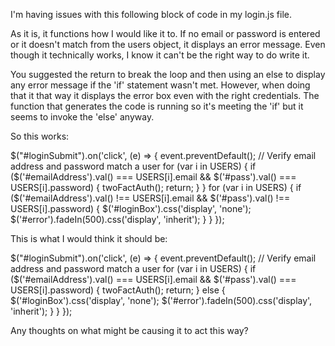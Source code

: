 I'm having issues with this following block of code in my login.js file.

As it is, it functions how I would like it to. If no email or password is entered or it doesn't match from the users object, it displays an error message. Even though it technically works, I know it can't be the right way to do write it.

You suggested the return to break the loop and then using an else to display any error message if the 'if' statement wasn't met. However, when doing that it that way it displays the error box even with the right credentials. The function that generates the code is running so it's meeting the 'if' but it seems to invoke the 'else' anyway.

So this works:

$("#loginSubmit").on('click', (e) => {
event.preventDefault();
// Verify email address and password match a user
for (var i in USERS) {
if ($('#emailAddress').val() === USERS[i].email && $('#pass').val() === USERS[i].password) {
twoFactAuth();
return;
}
}
for (var i in USERS) {
if ($('#emailAddress').val() !== USERS[i].email && $('#pass').val() !== USERS[i].password) {
$('#loginBox').css('display', 'none');
$('#error').fadeIn(500).css('display', 'inherit');
}
}
});

This is what I would think it should be:

$("#loginSubmit").on('click', (e) => {
event.preventDefault();
// Verify email address and password match a user
for (var i in USERS) {
if ($('#emailAddress').val() === USERS[i].email && $('#pass').val() === USERS[i].password) {
twoFactAuth();
return;
} else {
$('#loginBox').css('display', 'none');
$('#error').fadeIn(500).css('display', 'inherit');
}
}
});

Any thoughts on what might be causing it to act this way?
